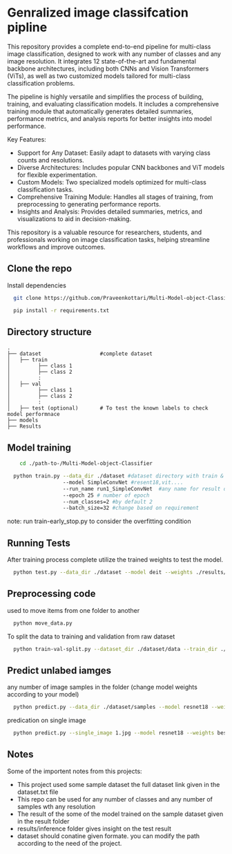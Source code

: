 
# Genralized image classifcation pipline

This repository provides a complete end-to-end pipeline for multi-class image classification, designed to work with any number of classes and any image resolution. It integrates 12 state-of-the-art and fundamental backbone architectures, including both CNNs and Vision Transformers (ViTs), as well as two customized models tailored for multi-class classification problems.

The pipeline is highly versatile and simplifies the process of building, training, and evaluating classification models. It includes a comprehensive training module that automatically generates detailed summaries, performance metrics, and analysis reports for better insights into model performance.

Key Features:
* Support for Any Dataset: Easily adapt to datasets with varying class counts and resolutions.
* Diverse Architectures: Includes popular CNN backbones and ViT models for flexible experimentation.
* Custom Models: Two specialized models optimized for multi-class classification tasks.
* Comprehensive Training Module: Handles all stages of training, from preprocessing to generating performance reports.
* Insights and Analysis: Provides detailed summaries, metrics, and visualizations to aid in decision-making.

This repository is a valuable resource for researchers, students, and professionals working on image classification tasks, helping streamline workflows and improve outcomes.

## Clone the repo

Install dependencies

```bash
  git clone https://github.com/Praveenkottari/Multi-Model-object-Classifier.git
```
```bash
  pip install -r requirements.txt
```    
## Directory structure
    .
    ├── dataset                   #complete dataset
    │   ├── train
    │         ├── class 1
    │         ├── class 2
    │         :
    │   ├── val
    │         ├── class 1
    │         ├── class 2
    │         :
    │   ├── test (optional)       # To test the known labels to check model performnace
    ├── models              
    ├── Results



## Model training

```bash
    cd ./path-to-/Multi-Model-object-Classifier
```

```bash
  python train.py --data_dir ./dataset #dataset directory with train & val
                  --model SimpleConvNet #resent18,vit....
                  --run_name run1_SimpleConvNet  #any name for result dir
                  --epoch 25 # number of epoch
                  --num_classes=2 #by default 2
                  --batch_size=32 #change based on requirement       
```
note: run train-early_stop.py to consider the overfitting condition


## Running Tests
After training process complete  utilize the trained weights to test the model.
```bash
  python test.py --data_dir ./dataset --model deit --weights ./results/runs/run1_SimpleConvNet/weights/best.pt
```

## Preprocessing code
used to move items from one folder to another
```bash
  python move_data.py 
```
To split the data to training and validation from raw dataset
```bash
  python train-val-split.py --dataset_dir ./dataset/data --train_dir ./dataset/train --val_dir ./dataset/val --train_ratio 0.75 --val_ratio 0.25
```
## Predict unlabed iamges
any number of image samples in the folder
(change model weights according to your model)
```bash
  python predict.py --data_dir ./dataset/samples --model resnet18 --weights best.pt --yaml class_names.yaml
```
predication on single image
```bash
  python predict.py --single_image 1.jpg --model resnet18 --weights best.pt --yaml class_names.yaml  
```

## Notes

Some of the importent notes from this projects:
- This project used some sample dataset the full dataset link given in the dataset.txt file
- This repo can be used for any number of classes and any number of samples wth any resolution
- The result of the some of the model trained on the sample dataset given in the result folder
- results/inference folder gives insight on the test result
- dataset should conatine given formate. you can modify the path according to the need of the project.



